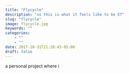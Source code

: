 ```yaml
---
title: "Flycycle"
description: "so this is what it feels like to be ET"
slug: "flycycle"
image: flycycle.jpg
keywords: ""
categories: 
    - ""
    - ""
date: 2017-10-31T21:28:43-05:00
draft: false
---
```


a personal project where i 